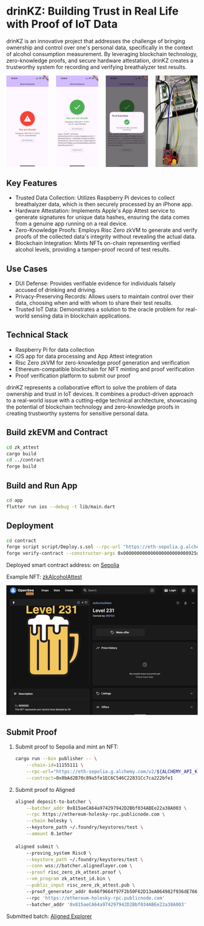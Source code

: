 # drinKZ: Building Trust in Real Life with Proof of IoT Data

drinKZ is an innovative project that addresses the challenge of bringing ownership and control over one's personal data, specifically in the context of alcohol consumption measurement. By leveraging blockchain technology, zero-knowledge proofs, and secure hardware attestation, drinKZ creates a trustworthy system for recording and verifying breathalyzer test results.

<div style="display: flex; justify-content: space-between;">
  <img src="./imgs/app1.png" width="22%" alt="App Screenshot 1">
  <img src="./imgs/app2.png" width="22%" alt="App Screenshot 2">
  <img src="./imgs/app3.png" width="22%" alt="App Screenshot 3">
  <img src="./imgs/device.png" width="22%" alt="Device">
</div>

## Key Features

- Trusted Data Collection: Utilizes Raspberry Pi devices to collect breathalyzer data, which is then securely processed by an iPhone app.
- Hardware Attestation: Implements Apple's App Attest service to generate signatures for unique data hashes, ensuring the data comes from a genuine app running on a real device.
- Zero-Knowledge Proofs: Employs Risc Zero zkVM to generate and verify proofs of the collected data's integrity without revealing the actual data.
- Blockchain Integration: Mints NFTs on-chain representing verified alcohol levels, providing a tamper-proof record of test results.

## Use Cases

- DUI Defense: Provides verifiable evidence for individuals falsely accused of drinking and driving.
- Privacy-Preserving Records: Allows users to maintain control over their data, choosing when and with whom to share their test results.
- Trusted IoT Data: Demonstrates a solution to the oracle problem for real-world sensing data in blockchain applications.

## Technical Stack

- Raspberry Pi for data collection
- iOS app for data processing and App Attest integration
- Risc Zero zkVM for zero-knowledge proof generation and verification
- Ethereum-compatible blockchain for NFT minting and proof verification
- Proof verification platform to submit our proof

drinKZ represents a collaborative effort to solve the problem of data ownership and trust in IoT devices. It combines a product-driven approach to a real-world issue with a cutting-edge technical architecture, showcasing the potential of blockchain technology and zero-knowledge proofs in creating trustworthy systems for sensitive personal data.

## Build zkEVM and Contract

```bash
cd zk_attest
cargo build
cd ../contract
forge build
```

## Build and Run App

```bash
cd app
flutter run ios --debug -t lib/main.dart
```

## Deployment

```bash
cd contract
forge script script/Deploy.s.sol --rpc-url "https://eth-sepolia.g.alchemy.com/v2/${ALCHEMY_API_KEY}" --broadcast
forge verify-contract --constructor-args 0x000000000000000000000000925d8331ddc0a1F0d96E68CF073DFE1d92b69187 --chain-id 11155111 0x0bAd2B70c89a5fe1EC6C546C22831Cc7ca22bfe1 contracts/ZkAlcoholAttest.sol:ZkAlcoholAttest
```

Deployed smart contract address: on [Sepolia](https://sepolia.etherscan.io/address/0x0bad2b70c89a5fe1ec6c546c22831cc7ca22bfe1)

Example NFT: [zkAlcoholAttest](https://testnets.opensea.io/assets/sepolia/0x0bad2b70c89a5fe1ec6c546c22831cc7ca22bfe1/0)

![nft](./imgs/nft.png)

## Submit Proof

1. Submit proof to Sepolia and mint an NFT:

    ```bash
    cargo run --bin publisher -- \
        --chain-id=11155111 \
        --rpc-url="https://eth-sepolia.g.alchemy.com/v2/${ALCHEMY_API_KEY}" \
        --contract=0x0bAd2B70c89a5fe1EC6C546C22831Cc7ca222bfe1
    ```

2. Submit proof to Aligned

    ```bash
    aligned deposit-to-batcher \
        --batcher_addr 0x815aeCA64a974297942D2Bbf034ABEe22a38A003 \
        --rpc https://ethereum-holesky-rpc.publicnode.com \
        --chain holesky \                      
        --keystore_path ~/.foundry/keystores/test \
        --amount 0.1ether

    aligned submit \            
        --proving_system Risc0 \
        --keystore_path ~/.foundry/keystores/test \
        --conn wss://batcher.alignedlayer.com \
        --proof risc_zero_zk_attest.proof \
        --vm_program zk_attest_id.bin \
        --public_input risc_zero_zk_attest.pub \                       
        --proof_generator_addr 0x66f9664f97F2b50F62D13eA064982f936dE76657 \    
        --rpc 'https://ethereum-holesky-rpc.publicnode.com'
        --batcher_addr '0x815aeCA64a974297942D2Bbf034ABEe22a38A003'
    ```

Submitted batch: [Aligned Explorer](https://explorer.alignedlayer.com/batches/0x644f6ebee7781ca708cf391709b14b54b4e07eb2204bf072cddb58dd5363a8b8)
